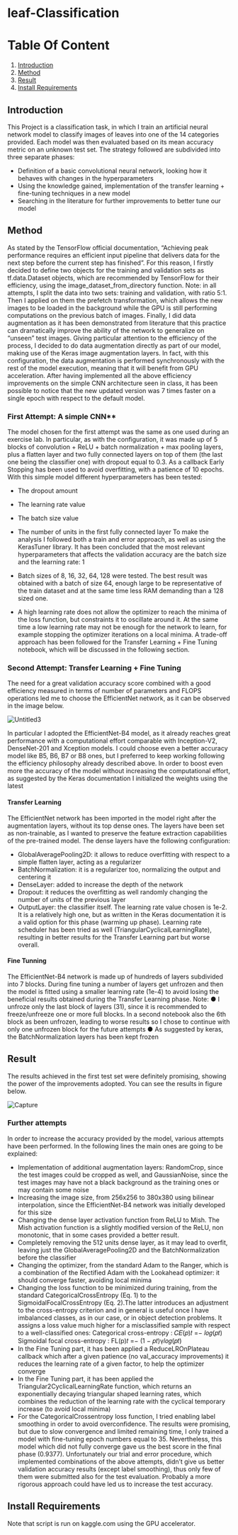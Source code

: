 # **leaf-Classification**


# **Table Of Content**
1. [Introduction](#my_first_title)
2. [Method](#my-second-title)
3. [Result](#my-third-title)
4. [Install Requirements](#my-fourth-title)


## **Introduction**
This Project is a classification task, in which I train an artificial neural network model to classify images of leaves into one of the 14 categories provided.
Each model was then evaluated based on its mean accuracy metric on an unknown test set.
The strategy followed are subdivided into three separate phases:
*  Definition of a basic convolutional neural network, looking how it behaves with changes in the hyperparameters
*  Using the knowledge gained, implementation of the transfer learning + fine-tuning techniques in
a new model
*  Searching in the literature for further improvements to better tune our model

## **Method**


As stated by the TensorFlow official documentation, “Achieving peak performance requires an efficient
input pipeline that delivers data for the next step before the current step has finished”.
For this reason, I firstly decided to define two objects for the training and validation sets as
tf.data.Dataset objects, which are recommended by TensorFlow for their efficiency, using the
image_dataset_from_directory function.
Note: in all attempts, I split the data into two sets: training and validation, with ratio 5:1.
Then I applied on them the prefetch transformation, which allows the new images to be loaded in the
background while the GPU is still performing computations on the previous batch of images.
Finally, I did data augmentation as it has been demonstrated from literature that this practice can
dramatically improve the ability of the network to generalize on “unseen” test images. Giving particular
attention to the efficiency of the process, I decided to do data augmentation directly as part of our
model, making use of the Keras image augmentation layers. In fact, with this configuration, the data
augmentation is performed synchronously with the rest of the model execution, meaning that it will
benefit from GPU acceleration.
After having implemented all the above efficiency improvements on the simple CNN architecture seen in
class, it has been possible to notice that the new updated version was 7 times faster on a single epoch with
respect to the default model.           


### First Attempt: A simple CNN**


The model chosen for the first attempt was the same as one used during an exercise lab.
In particular, as with the configuration, it was made up of 5 blocks of convolution + ReLU + batch
normalization + max pooling layers, plus a flatten layer and two fully connected layers on top of them (the
last one being the classifier one) with dropout equal to 0.3. As a callback Early Stopping has been used to
avoid overfitting, with a patience of 10 epochs.
With this simple model different hyperparameters has been tested:
*  The dropout amount
*  The learning rate value
*  The batch size value
*  The number of units in the first fully connected layer
To make the analysis I followed both a train and error approach, as well as using the KerasTuner
library.
It has been concluded that the most relevant hyperparameters that affects the validation accuracy are the
batch size and the learning rate: 1

*  Batch sizes of 8, 16, 32, 64, 128 were tested. The best result was obtained with a batch of size 64,
enough large to be representative of the train dataset and at the same time less RAM demanding
than a 128 sized one.
*  A high learning rate does not allow the optimizer to reach the minima of the loss function, but
constraints it to oscillate around it. At the same time a low learning rate may not be enough for
the network to learn, for example stopping the optimizer iterations on a local minima. A trade-off
approach has been followed for the Transfer Learning + Fine Tuning notebook, which will be
discussed in the following section.








###  **Second Attempt: Transfer Learning + Fine Tuning**


The need for a great validation accuracy score combined with a good efficiency measured in terms of
number of parameters and FLOPS operations led me to choose the EfficientNet network, as it can be
observed in the image below.



![Untitled3](https://user-images.githubusercontent.com/75788150/178113998-1584c9dd-e062-40a7-b68d-893e1f7b269c.png)




In particular I adopted the EfficientNet-B4 model, as it already reaches great performance with a
computational effort comparable with Inception-V2, DenseNet-201 and Xception models. I could
choose even a better accuracy model like B5, B6, B7 or B8 ones, but I preferred to keep working
following the efficiency philosophy already described above.
In order to boost even more the accuracy of the model without increasing the computational effort, as
suggested by the Keras documentation I initialized the weights using the latest



#### **Transfer Learning**


The EfficientNet network has been imported in the model right after the augmentation layers, without
its top dense ones. The layers have been set as non-trainable, as I wanted to preserve the feature
extraction capabilities of the pre-trained model. The dense layers have the following configuration:
*   GlobalAveragePooling2D: it allows to reduce overfitting with respect to a simple flatten layer,
acting as a regularizer
*   BatchNormalization: it is a regularizer too, normalizing the output and centering it
*   DenseLayer: added to increase the depth of the network
*   Dropout: it reduces the overfitting as well randomly changing the number of units of the
previous layer
*   OutputLayer: the classifier itself.
The learning rate value chosen is 1e-2. It is a relatively high one, but as written in the Keras
documentation it is a valid option for this phase (warming up phase). Learning rate scheduler has been
tried as well (TriangularCyclicalLearningRate), resulting in better results for the Transfer
Learning part but worse overall.



#### **Fine Tunning**



The EfficientNet-B4 network is made up of hundreds of layers subdivided into 7 blocks. During fine
tuning a number of layers get unfrozen and then the model is fitted using a smaller learning rate (1e-4) to
avoid losing the beneficial results obtained during the Transfer Learning phase.
Note:
● I unfroze only the last block of layers (31), since it is recommended to freeze/unfreeze one or
more full blocks. In a second notebook also the 6th block as been unfrozen, leading to worse
results so I chose to continue with only one unfrozen block for the future attempts
● As suggested by keras, the BatchNormalization layers has been kept frozen




## **Result**

The results achieved in the first test set were definitely promising, showing the power of the
improvements adopted. You can see the results in figure below.



![Capture](https://user-images.githubusercontent.com/75788150/178114260-dd1ddf18-a21e-4ea8-aba8-596b0b0afaba.PNG)





###  **Further attempts**


In order to increase the accuracy provided by the model, various attempts have been performed. In the following lines the main ones are going to be explained:
*   Implementation of additional augmentation layers: RandomCrop, since the test images could be cropped as well, and GaussianNoise, since the test images may have not a black background as the training ones or may contain some noise
*   Increasing the image size, from 256x256 to 380x380 using bilinear interpolation, since the EfficientNet-B4 network was initially developed for this size
*   Changing the dense layer activation function from ReLU to Mish. The Mish activation function is a slightly modified version of the ReLU, non monotonic, that in some cases provided a better result.
*   Completely removing the 512 units dense layer, as it may lead to overfit, leaving just the GlobalAveragePooling2D and the BatchNormalization before the classifier
*   Changing the optimizer, from the standard Adam to the Ranger, which is a combination of the Rectified Adam with the Lookahead optimizer: it should converge faster, avoiding local minima
*  Changing the loss function to be minimized during training, from the standard CategoricalCrossEntropy (Eq. 1) to the SigmoidalFocalCrossEntropy (Eq. 2).The
latter introduces an adjustment to the cross-entropy criterion and in general is useful once I have imbalanced classes, as in our case, or in object detection problems. It assigns a loss value much higher for a misclassified sample with respect to a well-classified ones:
Categorical cross-entropy :     𝐶𝐸(𝑝)𝑡 =− 𝑙𝑜𝑔(𝑝𝑡)
Sigmoidal focal cross-entropy :      FL(p)𝑡 =− (1 − 𝑝𝑡)γ𝑙𝑜𝑔(𝑝𝑡)
*  In the Fine Tuning part, it has been applied a ReduceLROnPlateau callback which after a given
patience (no val_accuracy improvements) it reduces the learning rate of a given factor, to help the
optimizer converge
*  In the Fine Tuning part, it has been applied the Triangular2CyclicalLearningRate function, which returns an exponentially decaying triangular shaped learning rates, which combines the reduction of the learning rate with the cyclical temporary increase (to avoid local minima)
*  For the CategoricalCrossentropy loss function, I tried enabling label smoothing in order to avoid overconfidence. The results were promising, but due to slow convergence and limited remaining time, I only trained a model with fine-tuning epoch numbers equal to 35. Nevertheless, this model which did not fully converge gave us the best score in the final phase (0.9377). Unfortunately our trial and error procedure, which implemented combinations of the above attempts, didn’t give us better validation accuracy results (except label smoothing), thus only few of them were submitted also for the test evaluation. Probably a more rigorous approach could have led us to increase the test accuracy.





## Install Requirements

Note that script is run on kaggle.com using the GPU accelerator.
